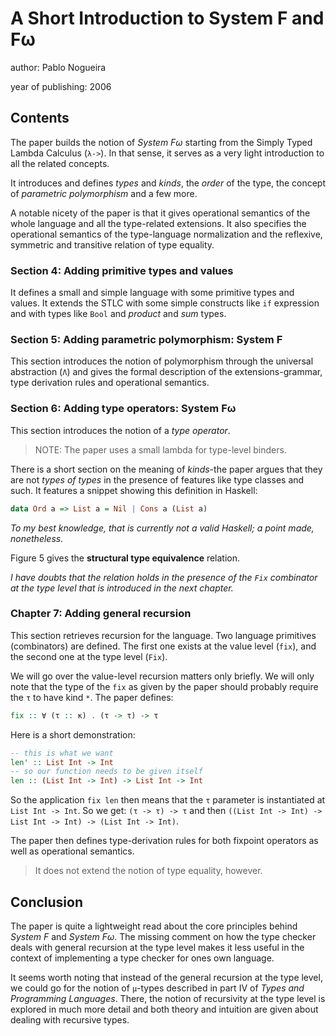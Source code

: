 # A Short Introduction to System F and Fω

author: Pablo Nogueira

year of publishing: 2006


## Contents
The paper builds the notion of *System Fω* starting from the Simply Typed Lambda Calculus (`λ->`).
In that sense, it serves as a very light introduction to all the related concepts.

It introduces and defines *types* and *kinds*, the *order* of the type, the concept of *parametric polymorphism* and a few more.

A notable nicety of the paper is that it gives operational semantics of the whole language and all the type-related extensions.
It also specifies the operational semantics of the type-language normalization and the reflexive, symmetric and transitive relation of type equality.


### Section 4: Adding primitive types and values
It defines a small and simple language with some primitive types and values.
It extends the STLC with some simple constructs like `if` expression and with types like `Bool` and *product* and *sum* types.


### Section 5: Adding parametric polymorphism: System F
This section introduces the notion of polymorphism through the universal abstraction (`Λ`) and gives the formal description of the extensions-grammar, type derivation rules and operational semantics.


### Section 6: Adding type operators: System Fω
This section introduces the notion of a *type operator*.

> NOTE: The paper uses a small lambda for type-level binders.

There is a short section on the meaning of *kinds*-the paper argues that they are not *types of types* in the presence of features like type classes and such.
It features a snippet showing this definition in Haskell:
```haskell
data Ord a => List a = Nil | Cons a (List a)
```

*To my best knowledge, that is currently not a valid Haskell; a point made, nonetheless.*

Figure 5 gives the **structural type equivalence** relation.

*I have doubts that the relation holds in the presence of the `Fix` combinator at the type level that is introduced in the next chapter.*


### Chapter 7: Adding general recursion
This section retrieves recursion for the language.
Two language primitives (combinators) are defined.
The first one exists at the value level (`fix`), and the second one at the type level (`Fix`).

We will go over the value-level recursion matters only briefly.
We will only note that the type of the `fix` as given by the paper should probably require the `τ` to have kind `*`.
The paper defines:
```haskell
fix :: ∀ (τ :: κ) . (τ -> τ) -> τ
```

Here is a short demonstration:
```haskell
-- this is what we want
len' :: List Int -> Int
-- so our function needs to be given itself
len :: (List Int -> Int) -> List Int -> Int
```

So the application `fix len` then means that the `τ` parameter is instantiated at `List Int -> Int`.
So we get: `(τ -> τ) -> τ` and then `((List Int -> Int) -> List Int -> Int) -> (List Int -> Int)`.


The paper then defines type-derivation rules for both fixpoint operators as well as operational semantics.

> It does not extend the notion of type equality, however.


## Conclusion
The paper is quite a lightweight read about the core principles behind *System F* and *System Fω*.
The missing comment on how the type checker deals with general recursion at the type level makes it less useful in the context of implementing a type checker for ones own language.

It seems worth noting that instead of the general recursion at the type level, we could go for the notion of `μ`-types described in part IV of *Types and Programming Languages*.
There, the notion of recursivity at the type level is explored in much more detail and both theory and intuition are given about dealing with recursive types.
